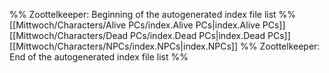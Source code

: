 %% Zoottelkeeper: Beginning of the autogenerated index file list  %%
 [[Mittwoch/Characters/Alive PCs/index.Alive PCs|index.Alive PCs]]
 [[Mittwoch/Characters/Dead PCs/index.Dead PCs|index.Dead PCs]]
 [[Mittwoch/Characters/NPCs/index.NPCs|index.NPCs]]
%% Zoottelkeeper: End of the autogenerated index file list  %%
